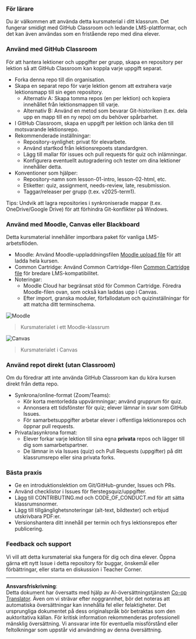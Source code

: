 <!--
CO_OP_TRANSLATOR_METADATA:
{
  "original_hash": "71009af209f81cc01a1f2d324200375f",
  "translation_date": "2025-10-03T09:53:51+00:00",
  "source_file": "for-teachers.md",
  "language_code": "sv"
}
-->
### För lärare

Du är välkommen att använda detta kursmaterial i ditt klassrum. Det fungerar smidigt med GitHub Classroom och ledande LMS-plattformar, och det kan även användas som en fristående repo med dina elever.

### Använd med GitHub Classroom

För att hantera lektioner och uppgifter per grupp, skapa en repository per lektion så att GitHub Classroom kan koppla varje uppgift separat.

- Forka denna repo till din organisation.
- Skapa en separat repo för varje lektion genom att extrahera varje lektionsmapp till sin egen repository.
  - Alternativ A: Skapa tomma repos (en per lektion) och kopiera innehållet från lektionsmappen till varje.
  - Alternativ B: Använd en metod som bevarar Git-historiken (t.ex. dela upp en mapp till en ny repo) om du behöver spårbarhet.
- I GitHub Classroom, skapa en uppgift per lektion och länka den till motsvarande lektionsrepo.
- Rekommenderade inställningar:
  - Repository-synlighet: privat för elevarbete.
  - Använd startkod från lektionsrepoets standardgren.
  - Lägg till mallar för issues och pull requests för quiz och inlämningar.
  - Konfigurera eventuellt autogradering och tester om dina lektioner innehåller detta.
- Konventioner som hjälper:
  - Repository-namn som lesson-01-intro, lesson-02-html, etc.
  - Etiketter: quiz, assignment, needs-review, late, resubmission.
  - Taggar/releaser per grupp (t.ex. v2025-term1).

Tips: Undvik att lagra repositories i synkroniserade mappar (t.ex. OneDrive/Google Drive) för att förhindra Git-konflikter på Windows.

### Använd med Moodle, Canvas eller Blackboard

Detta kursmaterial innehåller importbara paket för vanliga LMS-arbetsflöden.

- Moodle: Använd Moodle-uppladdningsfilen [Moodle upload file](../../../../../../../teaching-files/webdev-moodle.mbz) för att ladda hela kursen.
- Common Cartridge: Använd Common Cartridge-filen [Common Cartridge file](../../../../../../../teaching-files/webdev-common-cartridge.imscc) för bredare LMS-kompatibilitet.
- Noteringar:
  - Moodle Cloud har begränsat stöd för Common Cartridge. Föredra Moodle-filen ovan, som också kan laddas upp i Canvas.
  - Efter import, granska moduler, förfallodatum och quizinställningar för att matcha ditt terminschema.

![Moodle](../../translated_images/moodle.94eb93d714a50cb2c97435b408017dee224348b61bc86203ffd43a4f4e57b95f.sv.png)
> Kursmaterialet i ett Moodle-klassrum

![Canvas](../../translated_images/canvas.fbd605ff8e5b8aff567d398528ce113db304446b90b9cad55c654de3fdfcda34.sv.png)
> Kursmaterialet i Canvas

### Använd repot direkt (utan Classroom)

Om du föredrar att inte använda GitHub Classroom kan du köra kursen direkt från detta repo.

- Synkrona/online-format (Zoom/Teams):
  - Kör korta mentorledda uppvärmningar; använd grupprum för quiz.
  - Annonsera ett tidsfönster för quiz; elever lämnar in svar som GitHub Issues.
  - För samarbetsuppgifter arbetar elever i offentliga lektionsrepos och öppnar pull requests.
- Privata/asynkrona format:
  - Elever forkar varje lektion till sina egna **privata** repos och lägger till dig som samarbetspartner.
  - De lämnar in via Issues (quiz) och Pull Requests (uppgifter) på ditt klassrumsrepo eller sina privata forks.

### Bästa praxis

- Ge en introduktionslektion om Git/GitHub-grunder, Issues och PRs.
- Använd checklistor i Issues för flerstegsquiz/uppgifter.
- Lägg till CONTRIBUTING.md och CODE_OF_CONDUCT.md för att sätta klassrumsnormer.
- Lägg till tillgänglighetsnoteringar (alt-text, bildtexter) och erbjud utskrivbara PDF:er.
- Versionshantera ditt innehåll per termin och frys lektionsrepos efter publicering.

### Feedback och support

Vi vill att detta kursmaterial ska fungera för dig och dina elever. Öppna gärna ett nytt Issue i detta repository för buggar, önskemål eller förbättringar, eller starta en diskussion i Teacher Corner.

---

**Ansvarsfriskrivning**:  
Detta dokument har översatts med hjälp av AI-översättningstjänsten [Co-op Translator](https://github.com/Azure/co-op-translator). Även om vi strävar efter noggrannhet, bör det noteras att automatiska översättningar kan innehålla fel eller felaktigheter. Det ursprungliga dokumentet på dess originalspråk bör betraktas som den auktoritativa källan. För kritisk information rekommenderas professionell mänsklig översättning. Vi ansvarar inte för eventuella missförstånd eller feltolkningar som uppstår vid användning av denna översättning.